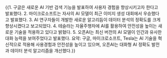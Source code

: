 {{1. 구글은 새로운 AI 기반 검색 기능을 발표하여 사용자 경험을 향상시키고자 한다고 발표했다. 2. 마이크로소프트는 자사의 AI 모델이 최근 이미지 생성 대회에서 우승했다고 발표했다. 3. AI 연구자들이 개발한 새로운 알고리듬이 데이터 분석의 정확도를 크게 향상시켰다고 보고되었다. 4. 테슬라는 자율주행차에 AI를 활용하여 안전성을 높이는 새로운 기술을 적용하고 있다고 밝혔다. 5. 오픈AI는 최신 버전의 AI 모델이 인간과 유사한 대화 능력을 보여주었다고 발표했다. 요약: 구글, 마이크로소프트, Tesla는 AI 기술을 혁신적으로 적용해 사용경험과 안전성을 높이고 있으며, 오픈AI는 대화형 AI 정확도 발전과 데이터 분석 알고리즘을 개선했다.}}